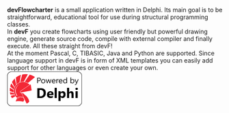 **devFlowcharter** is a small application written in Delphi. Its main goal is to be straightforward, educational tool for use during structural programming classes.  
In **devF** you create flowcharts using user friendly but powerful drawing engine, generate source code, compile with external compiler and finally execute. All these straight from devF!  
At the moment Pascal, C, TIBASIC, Java and Python are supported. Since language support in devF is in form of XML templates you can easily add support for other languages or even create your own.
![Alt text](Powered-by-Delphi.png?raw=true "Title")

